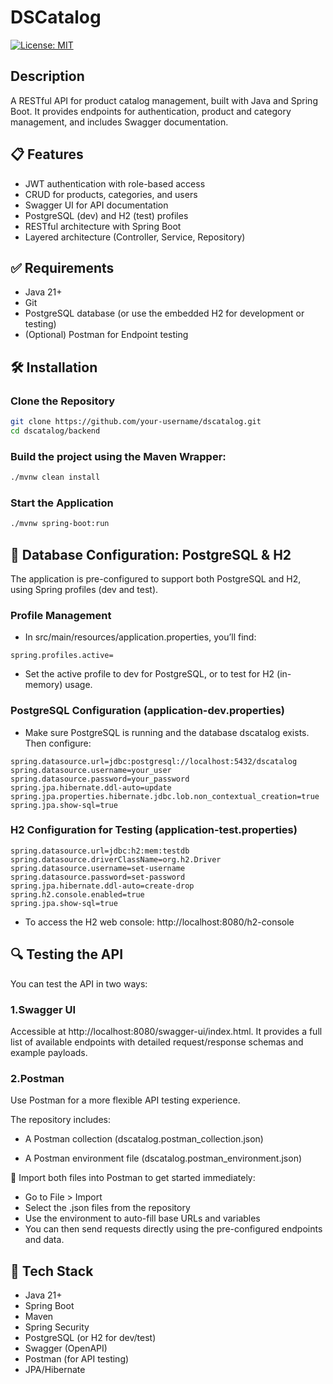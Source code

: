 # DSCatalog
[![License: MIT](https://img.shields.io/badge/License-MIT-yellow.svg?style=for-the-badge)](https://github.com/Luis-Parente/dscatalog/blob/main/LICENSE)

## Description
A RESTful API for product catalog management, built with Java and Spring Boot. It provides endpoints for authentication, product and category management, and includes Swagger documentation.

## 📋 Features
- JWT authentication with role-based access
- CRUD for products, categories, and users
- Swagger UI for API documentation
- PostgreSQL (dev) and H2 (test) profiles
- RESTful architecture with Spring Boot
- Layered architecture (Controller, Service, Repository)
  
## ✅ Requirements
- Java 21+
- Git
- PostgreSQL database (or use the embedded H2 for development or testing)
- (Optional) Postman for Endpoint testing

## 🛠️ Installation

### Clone the Repository
```bash
git clone https://github.com/your-username/dscatalog.git
cd dscatalog/backend
````
### Build the project using the Maven Wrapper:
```bash
./mvnw clean install
````
### Start the Application
```bash
./mvnw spring-boot:run
````

## 🔧 Database Configuration: PostgreSQL & H2
The application is pre-configured to support both PostgreSQL and H2, using Spring profiles (dev and test).

### Profile Management
- In src/main/resources/application.properties, you’ll find:
````properties
spring.profiles.active=
````
- Set the active profile to dev for PostgreSQL, or to test for H2 (in-memory) usage.

### PostgreSQL Configuration (application-dev.properties)
- Make sure PostgreSQL is running and the database dscatalog exists. Then configure:
````properties
spring.datasource.url=jdbc:postgresql://localhost:5432/dscatalog
spring.datasource.username=your_user
spring.datasource.password=your_password
spring.jpa.hibernate.ddl-auto=update
spring.jpa.properties.hibernate.jdbc.lob.non_contextual_creation=true
spring.jpa.show-sql=true
````

### H2 Configuration for Testing (application-test.properties)
````properties
spring.datasource.url=jdbc:h2:mem:testdb
spring.datasource.driverClassName=org.h2.Driver
spring.datasource.username=set-username
spring.datasource.password=set-password
spring.jpa.hibernate.ddl-auto=create-drop
spring.h2.console.enabled=true
spring.jpa.show-sql=true
````
- To access the H2 web console: http://localhost:8080/h2-console

## 🔍 Testing the API
You can test the API in two ways:

### 1.Swagger UI
Accessible at http://localhost:8080/swagger-ui/index.html. It provides a full list of available endpoints with detailed request/response schemas and example payloads.

### 2.Postman
Use Postman for a more flexible API testing experience.

The repository includes:

- A Postman collection (dscatalog.postman_collection.json)

- A Postman environment file (dscatalog.postman_environment.json)

💾 Import both files into Postman to get started immediately:

- Go to File > Import
- Select the .json files from the repository
- Use the environment to auto-fill base URLs and variables
- You can then send requests directly using the pre-configured endpoints and data.

## 🧰 Tech Stack
- Java 21+
- Spring Boot
- Maven
- Spring Security
- PostgreSQL (or H2 for dev/test)
- Swagger (OpenAPI)
- Postman (for API testing)
- JPA/Hibernate
